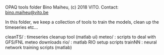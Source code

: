 OPAQ tools folder
Bino Maiheu, (c) 2018 VITO.
Contact: bino.maiheu@vito.be


In this folder, we keep a collection of tools to train the models, clean up the timeseries etc...

cleanTS/ : timeseries cleanup tool (matlab ui)
meteo/   : scripts to deal with GFS/FNL meteo downloads
rio/     : matlab RIO setup scripts
trainNN  : neural network training scripts (matlab)

